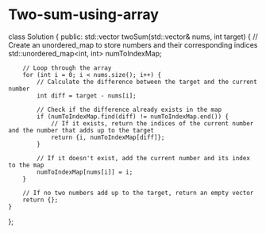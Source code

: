 # Two-sum-using-array


class Solution {
public:
    std::vector<int> twoSum(std::vector<int>& nums, int target) {
        // Create an unordered_map to store numbers and their corresponding indices
        std::unordered_map<int, int> numToIndexMap;

        // Loop through the array
        for (int i = 0; i < nums.size(); i++) {
            // Calculate the difference between the target and the current number
            int diff = target - nums[i];

            // Check if the difference already exists in the map
            if (numToIndexMap.find(diff) != numToIndexMap.end()) {
                // If it exists, return the indices of the current number and the number that adds up to the target
                return {i, numToIndexMap[diff]};
            }

            // If it doesn't exist, add the current number and its index to the map
            numToIndexMap[nums[i]] = i;
        }

        // If no two numbers add up to the target, return an empty vector
        return {};
    }
};
